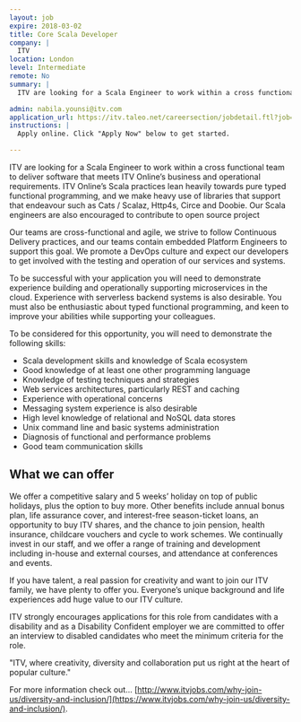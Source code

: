 ```yaml
---
layout: job
expire: 2018-03-02
title: Core Scala Developer
company: |
  ITV
location: London
level: Intermediate
remote: No
summary: |
  ITV are looking for a Scala Engineer to work within a cross functional team to deliver software that meets ITV Online’s business and operational requirements. ITV Online’s Scala practices lean heavily towards pure typed functional programming, and we make heavy use of libraries that support that endeavour such as Cats / Scalaz, Http4s, Circe and Doobie. Our Scala engineers are also encouraged to contribute to open source project

admin: nabila.younsi@itv.com
application_url: https://itv.taleo.net/careersection/jobdetail.ftl?job=170001XB&lang=en
instructions: |
  Apply online. Click "Apply Now" below to get started.

---
```


<!-- break -->

ITV are looking for a Scala Engineer to work within a cross functional team to deliver software that meets ITV Online’s business and operational requirements. ITV Online’s Scala practices lean heavily towards pure typed functional programming, and we make heavy use of libraries that support that endeavour such as Cats / Scalaz, Http4s, Circe and Doobie. Our Scala engineers are also encouraged to contribute to open source project

Our teams are cross-functional and agile, we strive to follow Continuous Delivery practices, and our teams contain embedded Platform Engineers to support this goal. We promote a DevOps culture and expect our developers to get involved with the testing and operation of our services and systems.

To be successful with your application you will need to demonstrate experience building and operationally supporting microservices in the cloud. Experience with serverless backend systems is also desirable. You must also be enthusiastic about typed functional programming, and keen to improve your abilities while supporting your colleagues.

To be considered for this opportunity, you will need to demonstrate the following skills:

-	Scala development skills and knowledge of Scala ecosystem
-	Good knowledge of at least one other programming language
-	Knowledge of testing techniques and strategies
-	Web services architectures, particularly REST and caching
-	Experience with operational concerns
-	Messaging system experience is also desirable
-	High level knowledge of relational and NoSQL data stores
-	Unix command line and basic systems administration
-	Diagnosis of functional and performance problems
-	Good team communication skills

## What we can offer

We offer a competitive salary and 5 weeks’ holiday on top of public holidays, plus the option to buy more. Other benefits include annual bonus plan, life assurance cover, and interest-free season-ticket loans, an opportunity to buy ITV shares, and the chance to join pension, health insurance, childcare vouchers and cycle to work schemes.
We continually invest in our staff, and we offer a range of training and development including in-house and external courses, and attendance at conferences and events.

If you have talent, a real passion for creativity and want to join our ITV family, we have plenty to offer you. Everyone’s unique background and life experiences add huge value to our ITV culture.


ITV strongly encourages applications for this role from candidates with a disability and as a Disability Confident employer we are committed to offer an interview to disabled candidates who meet the minimum criteria for the role.

"ITV, where creativity, diversity and collaboration put us right at the heart of popular culture."

For more information check out... [http://www.itvjobs.com/why-join-us/diversity-and-inclusion/](https://www.itvjobs.com/why-join-us/diversity-and-inclusion/).
